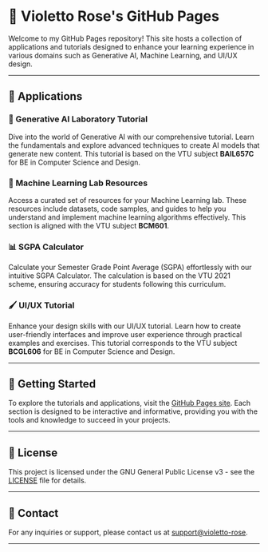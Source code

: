 # 🌹 Violetto Rose's GitHub Pages

Welcome to my GitHub Pages repository! This site hosts a collection of applications and tutorials designed to enhance your learning experience in various domains such as Generative AI, Machine Learning, and UI/UX design.

---

## 🌟 Applications

### 🎨 Generative AI Laboratory Tutorial

Dive into the world of Generative AI with our comprehensive tutorial. Learn the fundamentals and explore advanced techniques to create AI models that generate new content. This tutorial is based on the VTU subject **BAIL657C** for BE in Computer Science and Design.

### 🤖 Machine Learning Lab Resources

Access a curated set of resources for your Machine Learning lab. These resources include datasets, code samples, and guides to help you understand and implement machine learning algorithms effectively. This section is aligned with the VTU subject **BCM601**.

### 📊 SGPA Calculator

Calculate your Semester Grade Point Average (SGPA) effortlessly with our intuitive SGPA Calculator. The calculation is based on the VTU 2021 scheme, ensuring accuracy for students following this curriculum.

### 🖌️ UI/UX Tutorial

Enhance your design skills with our UI/UX tutorial. Learn how to create user-friendly interfaces and improve user experience through practical examples and exercises. This tutorial corresponds to the VTU subject **BCGL606** for BE in Computer Science and Design.

---

## 🚀 Getting Started

To explore the tutorials and applications, visit the [GitHub Pages site](https://violetto-rose.github.io). Each section is designed to be interactive and informative, providing you with the tools and knowledge to succeed in your projects.

---

## 📜 License

This project is licensed under the GNU General Public License v3 - see the [LICENSE](LICENSE) file for details.

---

## 📧 Contact

For any inquiries or support, please contact us at [support@violetto-rose](mailto:manjumadhav.va@gmail.com).

---
